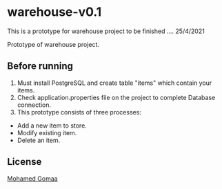 # warehouse-v0.1
This is a prototype for warehouse project to be finished .... 25/4/2021


Prototype of warehouse project.


## Before running

1. Must install PostgreSQL and create table "items" which contain your items.
2. Check application.properties file on the project to complete Database connection.
3. This prototype consists of three processes:
 - Add a new item to store.
- Modify existing item.
- Delete an item.


## License
[Mohamed Gomaa](https://linkedin.com/in/mogomaa)
